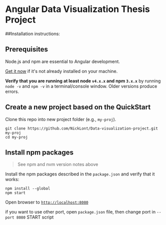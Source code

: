 # Angular Data Visualization Thesis Project

##Installation instructions:

## Prerequisites

Node.js and npm are essential to Angular development. 
    
<a href="https://docs.npmjs.com/getting-started/installing-node" target="_blank" title="Installing Node.js and updating npm">
Get it now</a> if it's not already installed on your machine.
 
**Verify that you are running at least node `v4.x.x` and npm `3.x.x`**
by running `node -v` and `npm -v` in a terminal/console window.
Older versions produce errors.

## Create a new project based on the QuickStart

Clone this repo into new project folder (e.g., `my-proj`).
```shell
git clone https://github.com/NickLont/Data-visualization-project.git  my-proj
cd my-proj
```

## Install npm packages

> See npm and nvm version notes above

Install the npm packages described in the `package.json` and verify that it works:

```shell
npm install --global
npm start
```
Open browser to [`http://localhost:8080`](http://localhost:8080)

if you want to use other port, open `package.json` file, then change port in `--port 8080` START script
